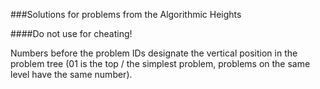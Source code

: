 ###Solutions for problems from the Algorithmic Heights

####Do not use for cheating!

Numbers before the problem IDs designate the vertical position in the problem
tree (01 is the top / the simplest problem, problems on the same level have the
same number).
